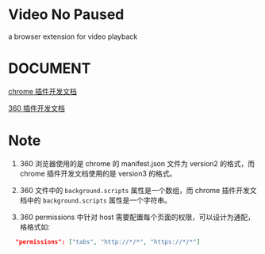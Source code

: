# Video No Paused

a browser extension for video playback

# DOCUMENT

[chrome 插件开发文档](https://developer.chrome.com/docs/extensions/)

[360 插件开发文档](https://open.chrome.360.cn/extension_dev/overview.html)

# Note

1. 360 浏览器使用的是 chrome 的 manifest.json 文件为 version2 的格式，而 chrome 插件开发文档使用的是 version3 的格式。

2. 360 文件中的 `background.scripts` 属性是一个数组，而 chrome 插件开发文档中的 `background.scripts` 属性是一个字符串。

3. 360 permissions 中针对 host 需要配置每个页面的权限，可以设计为通配，格格式如:

```json
  "permissions": ["tabs", "http://*/*", "https://*/*"]
```
